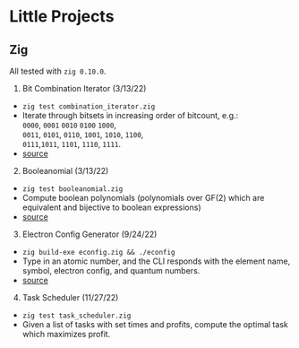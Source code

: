 # Little Projects

## Zig

All tested with `zig 0.10.0`.

1. Bit Combination Iterator (3/13/22)
 * `zig test combination_iterator.zig`
 * Iterate through bitsets in increasing order of bitcount, e.g.: \
   `0000`, `0001` `0010` `0100` `1000`,\
   `0011`, `0101`, `0110`, `1001`, `1010`, `1100`,\
   `0111`,`1011`, `1101`, `1110`, `1111`.
 * [source](https://github.com/SnootierMoon/Booleanomial-v2)
2. Booleanomial (3/13/22)
 * `zig test booleanomial.zig`
 * Compute boolean polynomials (polynomials over GF(2) which are equivalent and
   bijective to boolean expressions)
 * [source](https://github.com/SnootierMoon/Booleanomial-v2)
3. Electron Config Generator (9/24/22)
 * `zig build-exe econfig.zig && ./econfig`
 * Type in an atomic number, and the CLI responds with the element name, symbol,
   electron config, and quantum numbers.
 * [source](https://gist.github.com/SnootierMoon/b0a3c4bca360a3600eca79400c73de1c)
4. Task Scheduler (11/27/22)
 * `zig test task_scheduler.zig`
 * Given a list of tasks with set times and profits, compute the optimal task
   which maximizes profit.

